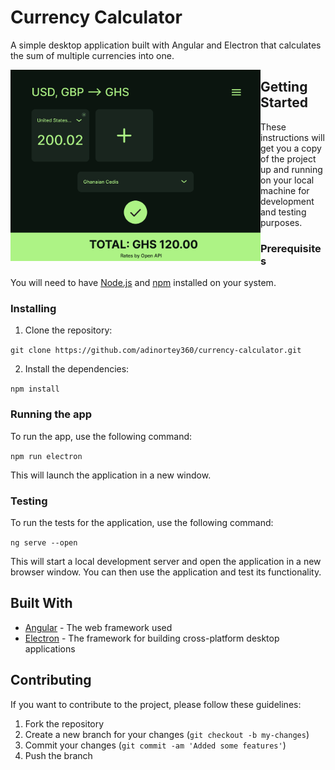 Currency Calculator
===================

A simple desktop application built with Angular and Electron that calculates the sum of multiple currencies into one.

<img src="https://raw.githubusercontent.com/adinortey360/currency-calculator/main/src/assets/img/UIFig.png"
     alt="Figma UI Design"
     style="float: left; width: 400px; " />


Getting Started
---------------

These instructions will get you a copy of the project up and running on your local machine for development and testing purposes.

### Prerequisites

You will need to have [Node.js](https://nodejs.org/) and [npm](https://www.npmjs.com/) installed on your system.

### Installing

1.  Clone the repository:

`git clone https://github.com/adinortey360/currency-calculator.git`

2.  Install the dependencies:

`npm install`

### Running the app

To run the app, use the following command:

`npm run electron`

This will launch the application in a new window.

### Testing

To run the tests for the application, use the following command:

`ng serve --open`

This will start a local development server and open the application in a new browser window. You can then use the application and test its functionality.

Built With
----------

*   [Angular](https://angular.io/) - The web framework used
*   [Electron](https://electronjs.org/) - The framework for building cross-platform desktop applications

Contributing
------------

If you want to contribute to the project, please follow these guidelines:

1.  Fork the repository
2.  Create a new branch for your changes (`git checkout -b my-changes`)
3.  Commit your changes (`git commit -am 'Added some features'`)
4.  Push the branch